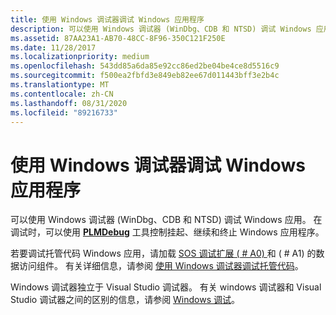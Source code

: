 ```yaml
---
title: 使用 Windows 调试器调试 Windows 应用程序
description: 可以使用 Windows 调试器 (WinDbg、CDB 和 NTSD) 调试 Windows 应用。 在调试时，可以使用 PLMDebug 工具控制挂起、继续和终止 Windows 应用程序。
ms.assetid: 87AA23A1-AB70-48CC-8F96-350C121F250E
ms.date: 11/28/2017
ms.localizationpriority: medium
ms.openlocfilehash: 543dd85a6da85e92cc86ed2be04be4ce8d5516c9
ms.sourcegitcommit: f500ea2fbfd3e849eb82ee67d011443bff3e2b4c
ms.translationtype: MT
ms.contentlocale: zh-CN
ms.lasthandoff: 08/31/2020
ms.locfileid: "89216733"
---
```

# <a name="debugging-windows-apps-using-the-windows-debugger"></a>使用 Windows 调试器调试 Windows 应用程序


可以使用 Windows 调试器 (WinDbg、CDB 和 NTSD) 调试 Windows 应用。 在调试时，可以使用 [**PLMDebug**](plmdebug.md) 工具控制挂起、继续和终止 Windows 应用程序。

若要调试托管代码 Windows 应用，请加载 [SOS 调试扩展 ( # A0) ](/dotnet/framework/tools/sos-dll-sos-debugging-extension) 和 ( # A1) 的数据访问组件。 有关详细信息，请参阅 [使用 Windows 调试器调试托管代码](debugging-managed-code.md)。

Windows 调试器独立于 Visual Studio 调试器。 有关 windows 调试器和 Visual Studio 调试器之间的区别的信息，请参阅 [Windows 调试](index.md)。

 

